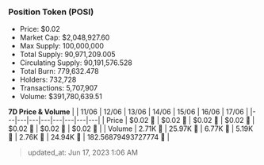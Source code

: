 
  ### Position Token (POSI)
  - Price: $0.02
  - Market Cap: $2,048,927.60
  - Max Supply: 100,000,000
  - Total Supply: 90,971,209.005
  - Circulating Supply: 90,191,576.528
  - Total Burn: 779,632.478
  - Holders: 732,728
  - Transactions: 5,707,907
  - Volume: $391,780,639.51

  **7D Price & Volume**
  | | 11&#x2F;06 | 12&#x2F;06 | 13&#x2F;06 | 14&#x2F;06 | 15&#x2F;06 | 16&#x2F;06 | 17&#x2F;06 |
  |---|---|---|---|---|---|---|---|
  | Price | $0.02 🔻 | $0.02 🔻 | $0.02 🚀 | $0.02 🚀 | $0.02 🔻 | $0.02 🚀 | $0.02 🔻 |
  | Volume | 2.71K 🔻 | 25.97K 🚀 | 6.77K 🔻 | 5.19K 🔻 | 2.76K 🔻 | 24.94K 🚀 | 182.56879493727774 🔻 |

  > updated_at: Jun 17, 2023 1:06 AM
